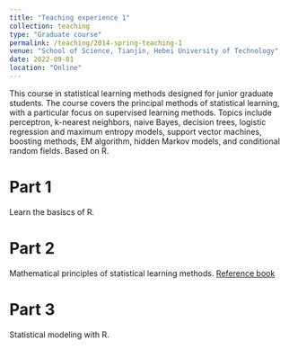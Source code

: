 ```yaml
---
title: "Teaching experience 1"
collection: teaching
type: "Graduate course"
permalink: /teaching/2014-spring-teaching-1
venue: "School of Science, Tianjin, Hebei University of Technology"
date: 2022-09-01
location: "Online"
---
```


This course in statistical learning methods designed for junior graduate students. The course covers the principal methods of statistical learning, with a particular focus on supervised learning methods. Topics include perceptron, k-nearest neighbors, naive Bayes, decision trees, logistic regression and maximum entropy models, support vector machines, boosting methods, EM algorithm, hidden Markov models, and conditional random fields. Based on R.

Part 1
======
Learn the basiscs of R. 

Part 2
======
Mathematical principles of statistical learning methods. [Reference book](https://github.com/SmirkCao/Lihang)

Part 3
======
Statistical modeling with R.
